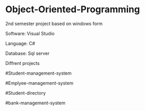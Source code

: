 # Object-Oriented-Programming

2nd semester project based on windows form

Software: Visual Studio

Language: C#

Database: Sql server

Diffrent projects

#Student-management-system

#Emplyee-management-system

#Student-directory

#bank-management-system
